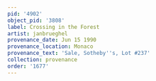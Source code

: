 ```yaml
---
pid: '4902'
object_pid: '3808'
label: Crossing in the Forest
artist: janbrueghel
provenance_date: Jun 15 1990
provenance_location: Monaco
provenance_text: 'Sale, Sotheby''s, Lot #237'
collection: provenance
order: '1677'
---
```

